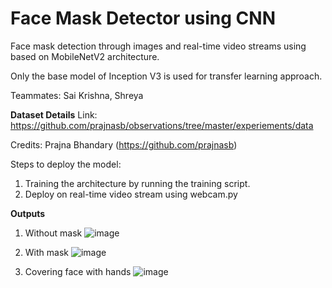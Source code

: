 # Face Mask Detector using CNN
Face mask detection through images and real-time video streams using based on MobileNetV2 architecture.

Only the base model of Inception V3 is used for transfer learning approach.

Teammates: Sai Krishna, Shreya

**Dataset Details**
Link: https://github.com/prajnasb/observations/tree/master/experiements/data

Credits: Prajna Bhandary (https://github.com/prajnasb)

Steps to deploy the model:
1) Training the architecture by running the training script.
2) Deploy on real-time video stream using webcam.py

**Outputs**
1. Without mask
![image](https://user-images.githubusercontent.com/67577967/137071758-cc5ace57-d651-432f-8fe9-7a3313b0e2c3.png)



2. With mask
![image](https://user-images.githubusercontent.com/67577967/137071817-841b87d4-1ea9-47a8-9315-96a90b7a27bf.png)



3. Covering face with hands
![image](https://user-images.githubusercontent.com/67577967/137071900-5af6535c-2c57-4951-b81e-15ff18380b4d.png)
